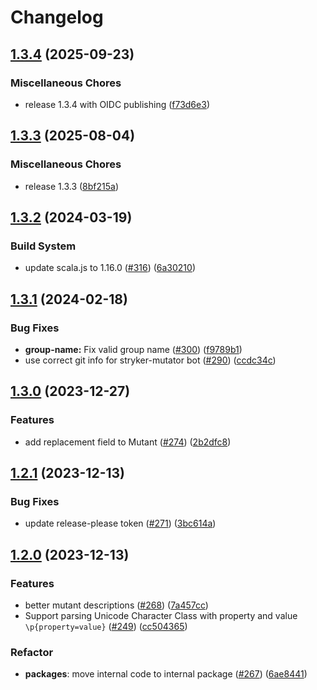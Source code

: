# Changelog

## [1.3.4](https://github.com/stryker-mutator/weapon-regex/compare/v1.3.3...v1.3.4) (2025-09-23)


### Miscellaneous Chores

* release 1.3.4 with OIDC publishing ([f73d6e3](https://github.com/stryker-mutator/weapon-regex/commit/f73d6e345325757b7f651a9c6c1bad5f91990f67))

## [1.3.3](https://github.com/stryker-mutator/weapon-regex/compare/v1.3.2...v1.3.3) (2025-08-04)


### Miscellaneous Chores

* release 1.3.3 ([8bf215a](https://github.com/stryker-mutator/weapon-regex/commit/8bf215ae9acdc9e5c043ae64a0ed4e71c13052ab))

## [1.3.2](https://github.com/stryker-mutator/weapon-regex/compare/v1.3.1...v1.3.2) (2024-03-19)


### Build System

* update scala.js to 1.16.0 ([#316](https://github.com/stryker-mutator/weapon-regex/issues/316)) ([6a30210](https://github.com/stryker-mutator/weapon-regex/commit/6a30210f9f1b78436670ced3982d62bebbb9bb51))

## [1.3.1](https://github.com/stryker-mutator/weapon-regex/compare/v1.3.0...v1.3.1) (2024-02-18)


### Bug Fixes

* **group-name:** Fix valid group name ([#300](https://github.com/stryker-mutator/weapon-regex/issues/300)) ([f9789b1](https://github.com/stryker-mutator/weapon-regex/commit/f9789b1cdf030fb221c7875e10de8a36dffb9955))
* use correct git info for stryker-mutator bot ([#290](https://github.com/stryker-mutator/weapon-regex/issues/290)) ([ccdc34c](https://github.com/stryker-mutator/weapon-regex/commit/ccdc34c49862822d17e599fcdeb3298b2c8121a2))

## [1.3.0](https://github.com/stryker-mutator/weapon-regex/compare/v1.2.1...v1.3.0) (2023-12-27)


### Features

* add replacement field to Mutant ([#274](https://github.com/stryker-mutator/weapon-regex/issues/274)) ([2b2dfc8](https://github.com/stryker-mutator/weapon-regex/commit/2b2dfc8182f9d261f8a3b1c55a8b6bdbbfce2c72))

## [1.2.1](https://github.com/stryker-mutator/weapon-regex/compare/v1.2.0...v1.2.1) (2023-12-13)


### Bug Fixes

* update release-please token ([#271](https://github.com/stryker-mutator/weapon-regex/issues/271)) ([3bc614a](https://github.com/stryker-mutator/weapon-regex/commit/3bc614a5efe76ea913de774419be65c6fc4a5ebb))

## [1.2.0](https://github.com/stryker-mutator/weapon-regex/compare/v1.1.1...v1.2.0) (2023-12-13)


### Features

* better mutant descriptions ([#268](https://github.com/stryker-mutator/weapon-regex/issues/268)) ([7a457cc](https://github.com/stryker-mutator/weapon-regex/commit/7a457ccadbb1f8db5c162f68a62c1f2561d41784))
* Support parsing Unicode Character Class with property and value `\p{property=value}` ([#249](https://github.com/stryker-mutator/weapon-regex/pull/249)) ([cc504365](https://github.com/stryker-mutator/weapon-regex/pull/249/commits/cc504365b46da3380564e6bd3aac5d53ed6b8130))

### Refactor

* **packages**: move internal code to internal package ([#267](https://github.com/stryker-mutator/weapon-regex/pull/267)) ([6ae8441](https://github.com/stryker-mutator/weapon-regex/commit/6ae8441d4e5e2815a1ef20e36542e19d0cb2d599))
